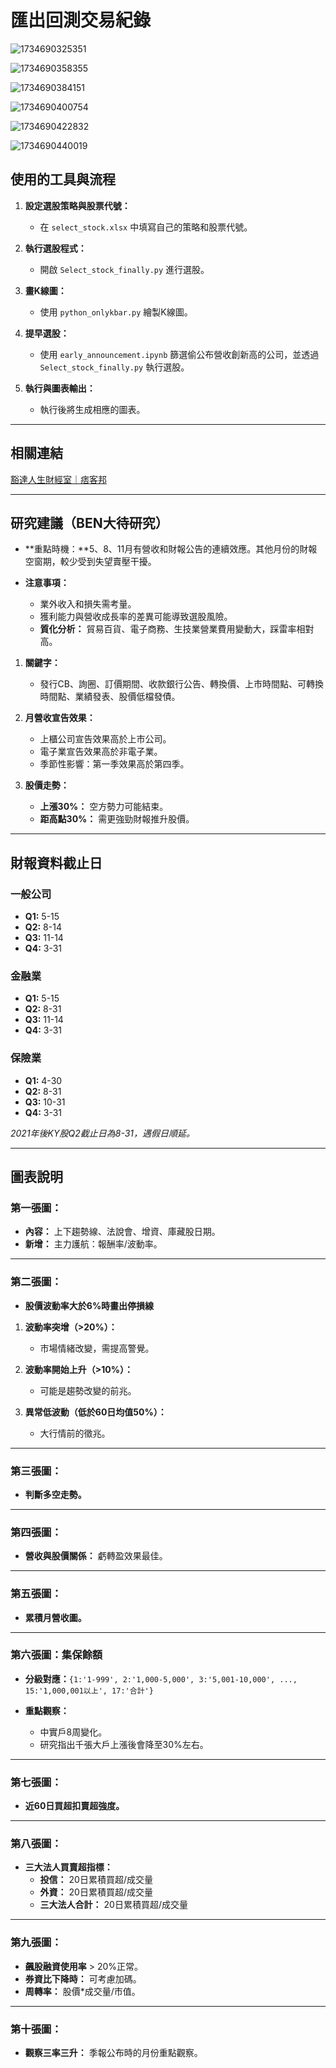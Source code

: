 # **匯出回測交易紀錄**

![1734690325351](image/README/1734690325351.png)

![1734690358355](image/README/1734690358355.png)

![1734690384151](image/README/1734690384151.png)

![1734690400754](image/README/1734690400754.png)

![1734690422832](image/README/1734690422832.png)

![1734690440019](image/README/1734690440019.png)

## 使用的工具與流程

1. **設定選股策略與股票代號：**

   - 在 `select_stock.xlsx` 中填寫自己的策略和股票代號。
2. **執行選股程式：**

   - 開啟 `Select_stock_finally.py` 進行選股。
3. **畫K線圖：**

   - 使用 `python_onlykbar.py` 繪製K線圖。
4. **提早選股：**

   - 使用 `early_announcement.ipynb` 篩選偷公布營收創新高的公司，並透過 `Select_stock_finally.py` 執行選股。
5. **執行與圖表輸出：**

   - 執行後將生成相應的圖表。

---

## **相關連結**

[豁達人生財經室｜痞客邦
](https://huodalife.pixnet.net/blog)

[
](https://huodalife.pixnet.net/blog)

---

## **研究建議（BEN大待研究）**

- **重點時機：**5、8、11月有營收和財報公告的連續效應。其他月份的財報空窗期，較少受到失望賣壓干擾。
- **注意事項：**

  - 業外收入和損失需考量。
  - 獲利能力與營收成長率的差異可能導致選股風險。
  - **質化分析：** 貿易百貨、電子商務、生技業營業費用變動大，踩雷率相對高。

1. **關鍵字：**

   * 發行CB、詢圈、訂價期間、收款銀行公告、轉換價、上市時間點、可轉換時間點、業績發表、股價低檔發債。
2. **月營收宣告效果：**

   * 上櫃公司宣告效果高於上市公司。
   * 電子業宣告效果高於非電子業。
   * 季節性影響：第一季效果高於第四季。
3. **股價走勢：**

   * **上漲30%：** 空方勢力可能結束。
   * **距高點30%：** 需更強勁財報推升股價。

---

## **財報資料截止日**

### 一般公司

- **Q1:** 5-15
- **Q2:** 8-14
- **Q3:** 11-14
- **Q4:** 3-31

### 金融業

- **Q1:** 5-15
- **Q2:** 8-31
- **Q3:** 11-14
- **Q4:** 3-31

### 保險業

- **Q1:** 4-30
- **Q2:** 8-31
- **Q3:** 10-31
- **Q4:** 3-31

*2021年後KY股Q2截止日為8-31，遇假日順延。*

---

## **圖表說明**

### **第一張圖：**

- **內容：** 上下趨勢線、法說會、增資、庫藏股日期。
- **新增：** 主力護航：報酬率/波動率。

---

### **第二張圖：**

- **股價波動率大於6%時畫出停損線**

1. **波動率突增（>20%）：**

   - 市場情緒改變，需提高警覺。
2. **波動率開始上升（>10%）：**

   - 可能是趨勢改變的前兆。
3. **異常低波動（低於60日均值50%）：**

   - 大行情前的徵兆。

---

### **第三張圖：**

- **判斷多空走勢。**

---

### **第四張圖：**

- **營收與股價關係：** 虧轉盈效果最佳。

---

### **第五張圖：**

- **累積月營收圖。**

---

### **第六張圖：集保餘額**

- **分級對應：**`{1:'1-999', 2:'1,000-5,000', 3:'5,001-10,000', ..., 15:'1,000,001以上', 17:'合計'}`
- **重點觀察：**

  - 中實戶8周變化。
  - 研究指出千張大戶上漲後會降至30%左右。

---

### **第七張圖：**

- **近60日買超扣賣超強度。**

---

### **第八張圖：**

- **三大法人買賣超指標：**
  - **投信：** 20日累積買超/成交量
  - **外資：** 20日累積買超/成交量
  - **三大法人合計：** 20日累積買超/成交量

---

### **第九張圖：**

- **飆股融資使用率** > 20%正常。
- **券資比下降時：** 可考慮加碼。
- **周轉率：** 股價*成交量/市值。

---

### **第十張圖：**

- **觀察三率三升：** 季報公布時的月份重點觀察。
